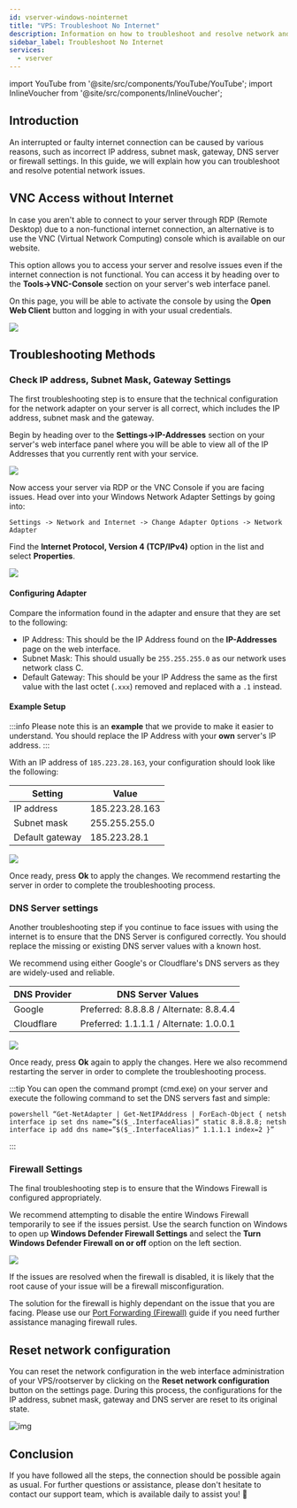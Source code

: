 ```yaml
---
id: vserver-windows-nointernet
title: "VPS: Troubleshoot No Internet"
description: Information on how to troubleshoot and resolve network and internet issues on Windows vRootserver from ZAP-Hosting - ZAP-Hosting.com documentation
sidebar_label: Troubleshoot No Internet
services:
  - vserver
---
```


import YouTube from '@site/src/components/YouTube/YouTube';
import InlineVoucher from '@site/src/components/InlineVoucher';

## Introduction

An interrupted or faulty internet connection can be caused by various reasons, such as incorrect IP address, subnet mask, gateway, DNS server or firewall settings. In this guide, we will explain how you can troubleshoot and resolve potential network issues.

<YouTube videoId="VfZyNge5ikA" imageSrc="https://screensaver01.zap-hosting.com/index.php/s/pqpjBWoHGJWztQG/preview" title="How to Fix Internet Connection Issues on Windows VPS" description="Feel like you understand better when you see things in action? We’ve got you! Dive into our video that breaks it all down for you. Whether you're in a rush or just prefer to soak up information in the most engaging way possible!"/>



<InlineVoucher />

## VNC Access without Internet

In case you aren't able to connect to your server through RDP (Remote Desktop) due to a non-functional internet connection, an alternative is to use the VNC (Virtual Network Computing) console which is available on our website.

This option allows you to access your server and resolve issues even if the internet connection is not functional. You can access it by heading over to the **Tools->VNC-Console** section on your server's web interface panel.

On this page, you will be able to activate the console by using the **Open Web Client** button and logging in with your usual credentials.

![](https://screensaver01.zap-hosting.com/index.php/s/L9ZPLHEXbydc6ZS/preview)

## Troubleshooting Methods

### Check IP address, Subnet Mask, Gateway Settings

The first troubleshooting step is to ensure that the technical configuration for the network adapter on your server is all correct, which includes the IP address, subnet mask and the gateway.

Begin by heading over to the **Settings->IP-Addresses** section on your server's web interface panel where you will be able to view all of the IP Addresses that you currently rent with your service.

![](https://screensaver01.zap-hosting.com/index.php/s/8gF7Qsq5k5aYxbq/preview)

Now access your server via RDP or the VNC Console if you are facing issues. Head over into your Windows Network Adapter Settings by going into: 
```
Settings -> Network and Internet -> Change Adapter Options -> Network Adapter
```

Find the **Internet Protocol, Version 4 (TCP/IPv4)** option in the list and select **Properties**.

![](https://screensaver01.zap-hosting.com/index.php/s/xYSSa2txkRkM4bx/preview)

#### Configuring Adapter

Compare the information found in the adapter and ensure that they are set to the following:
- IP Address: This should be the IP Address found on the **IP-Addresses** page on the web interface.
- Subnet Mask: This should usually be `255.255.255.0` as our network uses network class C.
- Default Gateway: This should be your IP Address the same as the first value with the last octet (`.xxx`) removed and replaced with a `.1` instead.

#### Example Setup

:::info
Please note this is an **example** that we provide to make it easier to understand. You should replace the IP Address with your **own** server's IP address.
:::

With an IP address of `185.223.28.163`, your configuration should look like the following:

| Setting         | Value          |
| --------------- | -------------- |
| IP address      | 185.223.28.163 |
| Subnet mask     | 255.255.255.0  |
| Default gateway | 185.223.28.1   |

![](https://screensaver01.zap-hosting.com/index.php/s/PTjQZc5gqP2okAC/preview)

Once ready, press **Ok** to apply the changes. We recommend restarting the server in order to complete the troubleshooting process.



### DNS Server settings

Another troubleshooting step if you continue to face issues with using the internet is to ensure that the DNS Server is configured correctly. You should replace the missing or existing DNS server values with a known host.

We recommend using either Google's or Cloudflare's DNS servers as they are widely-used and reliable.

| DNS Provider | DNS Server Values                     |
| ------------ | ------------------------------------- |
| Google       | Preferred: 8.8.8.8 / Alternate: 8.8.4.4 |
| Cloudflare   | Preferred: 1.1.1.1 / Alternate: 1.0.0.1 |

![](https://screensaver01.zap-hosting.com/index.php/s/oqcR5BHBKLa3ink/preview)

Once ready, press **Ok** again to apply the changes. Here we also recommend restarting the server in order to complete the troubleshooting process.

:::tip
You can open the command prompt (cmd.exe) on your server and execute the following command to set the DNS servers fast and simple: 
```
powershell “Get-NetAdapter | Get-NetIPAddress | ForEach-Object { netsh interface ip set dns name=”$($_.InterfaceAlias)“ static 8.8.8.8; netsh interface ip add dns name=”$($_.InterfaceAlias)“ 1.1.1.1 index=2 }”
```
:::



### Firewall Settings

The final troubleshooting step is to ensure that the Windows Firewall is configured appropriately. 

We recommend attempting to disable the entire Windows Firewall temporarily to see if the issues persist. Use the search function on Windows to open up **Windows Defender Firewall Settings** and select the **Turn Windows Defender Firewall on or off** option on the left section.

![](https://screensaver01.zap-hosting.com/index.php/s/bWcPqHcCZ7ajJSA/preview)

If the issues are resolved when the firewall is disabled, it is likely that the root cause of your issue will be a firewall misconfiguration.

The solution for the firewall is highly dependant on the issue that you are facing. Please use our [Port Forwarding (Firewall)](vserver-windows-port.md) guide if you need further assistance managing firewall rules.



## Reset network configuration

You can reset the network configuration in the web interface administration of your VPS/rootserver by clicking on the **Reset network configuration** button on the settings page. During this process, the configurations for the IP address, subnet mask, gateway and DNS server are reset to its original state. 

![img](https://screensaver01.zap-hosting.com/index.php/s/YsLZZJZEaf3pemt/preview)


## Conclusion
If you have followed all the steps, the connection should be possible again as usual. For further questions or assistance, please don't hesitate to contact our support team, which is available daily to assist you! 🙂